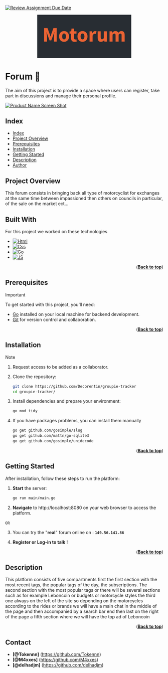[![Review Assignment Due Date](https://classroom.github.com/assets/deadline-readme-button-24ddc0f5d75046c5622901739e7c5dd533143b0c8e959d652212380cedb1ea36.svg)](https://classroom.github.com/a/J7fVND2K)

<p align="center">
  <img src="images/img.png" alt="Your image alt text" width="300">
</p>

<a name="readme-top"></a>

# Forum 👋

The aim of this project is to provide a space where users
can register, take part in discussions and manage their personal profile.

[![Product Name Screen Shot][product-screenshot]](https://p4d4.fr)

## Index

- [Index](#index)
- [Project Overview](#project-overview)
- [Prerequisites](#prerequisites)
- [Installation](#installation)
- [Getting Started](#getting-started)
- [Description](#games-description)
- [Author](#author)

## Project Overview  

This forum consists in bringing back all type of motorcyclist for exchanges at the same time between impassioned then others on councils in particular, of the sale on the market ect...

## Built With

For this project we worked on these technologies 

* [![Html][Html]][Html-url]
* [![Css][Css]][Css-url]
* [![Go][Go]][Go-url]
* [![JS][JS]][JS-url]


<p align="right">(<a href="#readme-top"><strong>Back to top</strong></a>)</p>



## Prerequisites

> [!IMPORTANT]
> To get started with this project, you'll need:

- [Go](https://go.dev/doc/install) installed on your local machine for backend development.
- [Git](https://git-scm.com/downloads) for version control and collaboration.

<p align="right">(<a href="#readme-top"><strong>Back to top</strong></a>)</p>


## Installation

> [!NOTE]
>1. Request access to be added as a collaborator.

2. Clone the repository:
   ```bash
   git clone https://github.com/Decorentin/groupie-tracker
   cd groupie-tracker/

3. Install dependencies and prepare your environment:
    ```bash
    go mod tidy

4. If you have packages problems, you can install them manually
    ```bash
    go get github.com/gosimple/slug
    go get github.com/mattn/go-sqlite3
    go get github.com/gosimple/unidecode

<p align="right">(<a href="#readme-top"><strong>Back to top</strong></a>)</p>


## Getting Started  

After installation, follow these steps to run the platform:

1. __Start__ the server:
    ```bash
    go run main/main.go

2. __Navigate__ to http://localhost:8080 on your web browser to access the platform.

`OR`

3. You can try the "**real**" forum online on : **`149.56.141.86`** 

3. __Register or Log-in to talk__ !

<p align="right">(<a href="#readme-top"><strong>Back to top</strong></a>)</p>


## Description  

This platform consists of five compartments first the first section with the most recent tags, the popular tags of the day, the subscriptions. The second section with the most popular tags or there will be several sections such as for example Leboncoin or budgets or motorcycle styles the third one always on the left of the site so depending on the motorcycles according to the rides or brands we will have a main chat in the middle of the page and then accompanied by a search bar end then last on the right of the page a fifth section where we will have the top ad of Leboncoin

<p align="right">(<a href="#readme-top"><strong>Back to top</strong></a>)</p>


## Contact  

- __[@Tokennn]__ (https://github.com/Tokennn)
- __[@M4xxes]__ (https://github.com/M4xxes)
- __[@delhadjm]__ (https://github.com/delhadjm)


<!-- (Markdown img link) : -->

[Html]: https://img.shields.io/badge/HTML5-grey?style=for-the-badge&logo=html5
[Html-url]: https://www.w3schools.com/html/

[Css]: https://img.shields.io/badge/CSS-grey?style=for-the-badge&logo=css3&logoColor=blue
[Css-url]: https://www.w3schools.com/css/

[Go]: https://img.shields.io/badge/Go-grey?style=for-the-badge&logo=go
[Go-url]: https://go.dev/



[JS]:  https://img.shields.io/badge/JavaScript-grey?style=for-the-badge&logo=javascript
[JS-url]: https://www.javascript.com/


[product-screenshot]: images/screenshot.png
